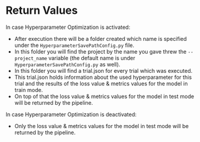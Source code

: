 # Return Values

In case Hyperparameter Optimization is activated:

- After execution there will be a folder created which name is specified under the `HyperparameterSavePathConfig.py` file.
- In this folder you will find the project by the name you gave threw the `--project_name` variable (the default name is under `HyperparameterSavePathConfig.py` as well).
- In this folder you will find a trial.json for every trial which was executed.
- This trial.json holds information about the used hyperparameter for this trial and the results of the loss value & metrics values for the model in train mode.
- On top of that the loss value & metrics values for the model in test mode will be returned by the pipeline.

In case Hyperparameter Optimization is deactivated:
- Only the loss value & metrics values for the model in test mode will be returned by the pipeline.